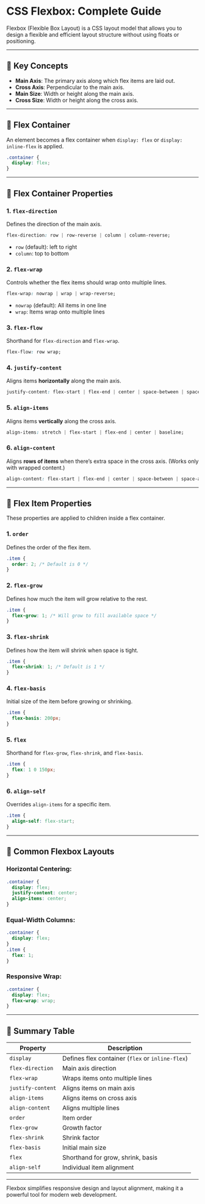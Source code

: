 # CSS Flexbox: Complete Guide

Flexbox (Flexible Box Layout) is a CSS layout model that allows you to design a flexible and efficient layout structure without using floats or positioning.

---

## 🔹 Key Concepts

* **Main Axis**: The primary axis along which flex items are laid out.
* **Cross Axis**: Perpendicular to the main axis.
* **Main Size**: Width or height along the main axis.
* **Cross Size**: Width or height along the cross axis.

---

## 🔸 Flex Container

An element becomes a flex container when `display: flex` or `display: inline-flex` is applied.

```css
.container {
  display: flex;
}
```

---

## 🔸 Flex Container Properties

### 1. `flex-direction`

Defines the direction of the main axis.

```css
flex-direction: row | row-reverse | column | column-reverse;
```

* `row` (default): left to right
* `column`: top to bottom

### 2. `flex-wrap`

Controls whether the flex items should wrap onto multiple lines.

```css
flex-wrap: nowrap | wrap | wrap-reverse;
```

* `nowrap` (default): All items in one line
* `wrap`: Items wrap onto multiple lines

### 3. `flex-flow`

Shorthand for `flex-direction` and `flex-wrap`.

```css
flex-flow: row wrap;
```

### 4. `justify-content`

Aligns items **horizontally** along the main axis.

```css
justify-content: flex-start | flex-end | center | space-between | space-around | space-evenly;
```

### 5. `align-items`

Aligns items **vertically** along the cross axis.

```css
align-items: stretch | flex-start | flex-end | center | baseline;
```

### 6. `align-content`

Aligns **rows of items** when there’s extra space in the cross axis.
(Works only with wrapped content.)

```css
align-content: flex-start | flex-end | center | space-between | space-around | stretch;
```

---

## 🔸 Flex Item Properties

These properties are applied to children inside a flex container.

### 1. `order`

Defines the order of the flex item.

```css
.item {
  order: 2; /* Default is 0 */
}
```

### 2. `flex-grow`

Defines how much the item will grow relative to the rest.

```css
.item {
  flex-grow: 1; /* Will grow to fill available space */
}
```

### 3. `flex-shrink`

Defines how the item will shrink when space is tight.

```css
.item {
  flex-shrink: 1; /* Default is 1 */
}
```

### 4. `flex-basis`

Initial size of the item before growing or shrinking.

```css
.item {
  flex-basis: 200px;
}
```

### 5. `flex`

Shorthand for `flex-grow`, `flex-shrink`, and `flex-basis`.

```css
.item {
  flex: 1 0 150px;
}
```

### 6. `align-self`

Overrides `align-items` for a specific item.

```css
.item {
  align-self: flex-start;
}
```

---

## 🔹 Common Flexbox Layouts

### Horizontal Centering:

```css
.container {
  display: flex;
  justify-content: center;
  align-items: center;
}
```

### Equal-Width Columns:

```css
.container {
  display: flex;
}
.item {
  flex: 1;
}
```

### Responsive Wrap:

```css
.container {
  display: flex;
  flex-wrap: wrap;
}
```

---

## 🔹 Summary Table

| Property          | Description                                      |
| ----------------- | ------------------------------------------------ |
| `display`         | Defines flex container (`flex` or `inline-flex`) |
| `flex-direction`  | Main axis direction                              |
| `flex-wrap`       | Wraps items onto multiple lines                  |
| `justify-content` | Aligns items on main axis                        |
| `align-items`     | Aligns items on cross axis                       |
| `align-content`   | Aligns multiple lines                            |
| `order`           | Item order                                       |
| `flex-grow`       | Growth factor                                    |
| `flex-shrink`     | Shrink factor                                    |
| `flex-basis`      | Initial main size                                |
| `flex`            | Shorthand for grow, shrink, basis                |
| `align-self`      | Individual item alignment                        |

---

Flexbox simplifies responsive design and layout alignment, making it a powerful tool for modern web development.
